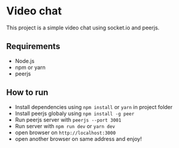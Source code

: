 # Video chat

This project is a simple video chat using socket.io and peerjs.

## Requirements

- Node.js
- npm or yarn
- peerjs

## How to run

- Install dependencies using `npm install` or `yarn` in project folder
- Install peerjs globaly using `npm install -g peer`
- Run peerjs server with `peerjs --port 3001`
- Run server with `npm run dev` or `yarn dev`
- open browser on `http://localhost:3000`
- open another browser on same address and enjoy!
